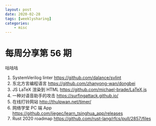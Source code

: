 ```yaml
---
layout: post
date: 2020-02-28
tags: [weeklysharing]
categories:
    - misc
---
```


# 每周分享第 56 期

咕咕咕

1. SystemVerilog linter https://github.com/dalance/svlint
2. 东北方言编程语言 https://github.com/zhanyong-wan/dongbei
3. JS LaTeX 渲染到 HTML https://github.com/michael-brade/LaTeX.js
4. 一种对语音助手的攻击 https://surfingattack.github.io/
5. 在线打铃网站 http://thulpwan.net/timer/
6. 网络学堂 PC 端 App https://github.com/jiegec/learn_tsinghua_app/releases
7. Rust 2020 roadmap https://github.com/rust-lang/rfcs/pull/2857/files